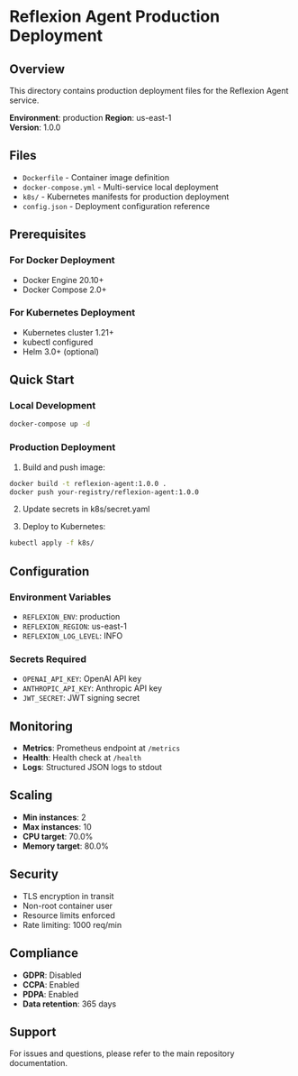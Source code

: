 # Reflexion Agent Production Deployment

## Overview

This directory contains production deployment files for the Reflexion Agent service.

**Environment**: production
**Region**: us-east-1  
**Version**: 1.0.0

## Files

- `Dockerfile` - Container image definition
- `docker-compose.yml` - Multi-service local deployment
- `k8s/` - Kubernetes manifests for production deployment
- `config.json` - Deployment configuration reference

## Prerequisites

### For Docker Deployment
- Docker Engine 20.10+
- Docker Compose 2.0+

### For Kubernetes Deployment
- Kubernetes cluster 1.21+
- kubectl configured
- Helm 3.0+ (optional)

## Quick Start

### Local Development
```bash
docker-compose up -d
```

### Production Deployment
1. Build and push image:
```bash
docker build -t reflexion-agent:1.0.0 .
docker push your-registry/reflexion-agent:1.0.0
```

2. Update secrets in k8s/secret.yaml

3. Deploy to Kubernetes:
```bash
kubectl apply -f k8s/
```

## Configuration

### Environment Variables
- `REFLEXION_ENV`: production
- `REFLEXION_REGION`: us-east-1
- `REFLEXION_LOG_LEVEL`: INFO

### Secrets Required
- `OPENAI_API_KEY`: OpenAI API key
- `ANTHROPIC_API_KEY`: Anthropic API key
- `JWT_SECRET`: JWT signing secret

## Monitoring

- **Metrics**: Prometheus endpoint at `/metrics`
- **Health**: Health check at `/health`
- **Logs**: Structured JSON logs to stdout

## Scaling

- **Min instances**: 2
- **Max instances**: 10
- **CPU target**: 70.0%
- **Memory target**: 80.0%

## Security

- TLS encryption in transit
- Non-root container user
- Resource limits enforced
- Rate limiting: 1000 req/min

## Compliance

- **GDPR**: Disabled
- **CCPA**: Enabled
- **PDPA**: Enabled
- **Data retention**: 365 days

## Support

For issues and questions, please refer to the main repository documentation.
